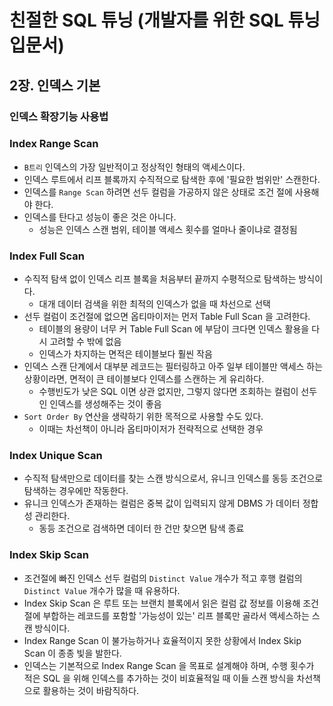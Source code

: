 # 친절한 SQL 튜닝 (개발자를 위한 SQL 튜닝 입문서)

## 2장. 인덱스 기본

### 인덱스 확장기능 사용법

### Index Range Scan
- `B트리` 인덱스의 가장 일반적이고 정상적인 형태의 액세스이다.
- 인덱스 루트에서 리프 블록까지 수직적으로 탐색한 후에 '필요한 범위만' 스캔한다.
- 인덱스를 `Range Scan` 하려면 선두 컬럼을 가공하지 않은 상태로 조건 절에 사용해야 한다.
- 인덱스를 탄다고 성능이 좋은 것은 아니다.
  - 성능은 인덱스 스캔 범위, 테이블 액세스 횟수를 얼마나 줄이냐로 결정됨

### Index Full Scan
- 수직적 탐색 없이 인덱스 리프 블록을 처음부터 끝까지 수평적으로 탐색하는 방식이다.
  - 대개 데이터 검색을 위한 최적의 인덱스가 없을 때 차선으로 선택
- 선두 컬럼이 조건절에 없으면 옵티마이저는 먼저 Table Full Scan 을 고려한다.
  - 테이블의 용량이 너무 커 Table Full Scan 에 부담이 크다면 인덱스 활용을 다시 고려할 수 밖에 없음
  - 인덱스가 차지하는 면적은 테이블보다 훨씬 작음
- 인덱스 스캔 단계에서 대부분 레코드는 필터링하고 아주 일부 테이블만 액세스 하는 상황이라면, 면적이 큰 테이블보다 인덱스를 스캔하는 게 유리하다.
  - 수행빈도가 낮은 SQL 이면 상관 없지만, 그렇지 않다면 조회하는 컬럼이 선두인 인덱스를 생성해주는 것이 좋음
- `Sort Order By` 연산을 생략하기 위한 목적으로 사용할 수도 있다.
  - 이때는 차선책이 아니라 옵티마이저가 전략적으로 선택한 경우

### Index Unique Scan
- 수직적 탐색만으로 데이터를 찾는 스캔 방식으로서, 유니크 인덱스를 동등 조건으로 탐색하는 경우에만 작동한다.
- 유니크 인덱스가 존재하는 컬럼은 중복 값이 입력되지 않게 DBMS 가 데이터 정합성 관리한다.
  - 동등 조건으로 검색하면 데이터 한 건만 찾으면 탐색 종료

### Index Skip Scan
- 조건절에 빠진 인덱스 선두 컬럼의 `Distinct Value` 개수가 적고 후행 컬럼의 `Distinct Value` 개수가 많을 때 유용하다.
- Index Skip Scan 은 루트 또는 브랜치 블록에서 읽은 컬럼 값 정보를 이용해 조건절에 부합하는 레코드를 포함할 '가능성이 있는' 리프 블록만 골라서 액세스하는 스캔 방식이다.
- Index Range Scan 이 불가능하거나 효율적이지 못한 상황에서 Index Skip Scan 이 종종 빛을 발한다.
- 인덱스는 기본적으로 Index Range Scan 을 목표로 설계해야 하며, 수행 횟수가 적은 SQL 을 위해 인덱스를 추가하는 것이 비효율적일 때 이들 스캔 방식을 차선책으로 활용하는 것이 바람직하다.